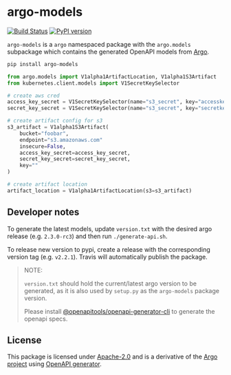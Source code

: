 # argo-models

[![Build Status](https://travis-ci.org/e2fyi/argo-models.svg?branch=master)](https://travis-ci.org/e2fyi/argo-models)
[![PyPI version](https://badge.fury.io/py/argo-models.svg)](https://badge.fury.io/py/argo-models)

`argo-models` is a `argo` namespaced package with the `argo.models` subpackage
which contains the generated OpenAPI models from [Argo](https://github.com/argoproj/argo).

```bash
pip install argo-models
```

```py
from argo.models import V1alpha1ArtifactLocation, V1alpha1S3Artifact
from kubernetes.client.models import V1SecretKeySelector

# create aws cred
access_key_secret = V1SecretKeySelector(name="s3_secret", key="accesskey")
secret_key_secret = V1SecretKeySelector(name="s3_secret", key="secretkey")

# create artifact config for s3
s3_artifact = V1alpha1S3Artifact(
    bucket="foobar",
    endpoint="s3.amazonaws.com"
    insecure=False,
    access_key_secret=access_key_secret,
    secret_key_secret=secret_key_secret,
    key=""
)

# create artifact location
artifact_location = V1alpha1ArtifactLocation(s3=s3_artifact)

```

## Developer notes

To generate the latest models, update `version.txt` with the desired argo release
(e.g. `2.3.0-rc3`) and then run `./generate-api.sh`.

To release new version to pypi, create a release with the corresponding version tag (e.g. `v2.2.1`). Travis will automatically publish the package.

> NOTE:
>
> `version.txt` should hold the current/latest argo version to be generated, as it
> is also used by `setup.py` as the `argo-models` package version.
>
> Please install [@openapitools/openapi-generator-cli](https://www.npmjs.com/package/@openapitools/openapi-generator-cli) to
> generate the openapi specs.

## License

This package is licensed under [Apache-2.0](./LICENSE) and is a derivative of the [Argo project](https://github.com/argoproj/argo) using [OpenAPI generator](https://github.com/OpenAPITools/openapi-generator).
